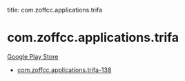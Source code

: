title: com.zoffcc.applications.trifa
# com.zoffcc.applications.trifa


[Google Play Store](https://play.google.com/store/apps/details?id=com.zoffcc.applications.trifa)


* [com.zoffcc.applications.trifa-138](./com.zoffcc.applications.trifa-138/)